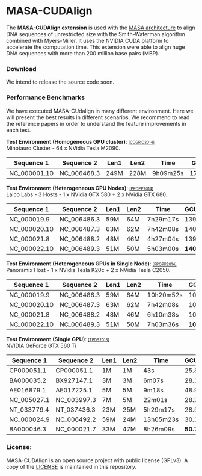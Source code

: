 # MASA-CUDAlign

The **MASA-CUDAlign extension** is used with the [MASA architecture](https://github.com/edanssandes/MASA-Core) to align DNA sequences of unrestricted size with the Smith-Waterman algorithm combined with Myers-Miller. It uses the NVIDIA CUDA platform to accelerate the computation time. This extension were able to align huge DNA sequences with more than 200 million base pairs (MBP). 

### Download

We intend to release the source code soon.

### Performance Benchmarks

We have executed MASA-CUdalign in many different environment. Here we will present the best results in different scenarios. We recommend to read the reference papers in order to understand the feature improvements in each test.

**Test Environment (Homogeneous GPU cluster)**: <a href="http://dx.doi.org/10.1109/CCGrid.2014.18"><font size=1>[CCGRID2014]</font></a><br>
Minotauro Cluster - 64 x NVidia Tesla M2090. 

Sequence 1 | Sequence 2 | Len1 | Len2 | Time | GCUPS
--- | --- | --- | --- | --- | --- |
NC_000001.10 | NC_006468.3 | 249M | 228M | 9h09m25s | **1726.47**

**Test Environment (Heterogeneous GPU Nodes)**: <a href="http://dx.doi.org/10.1145/2555243.2555280"><font size=1>[PPOPP2014]</font></a><br>
Laico Labs - 3 Hosts - 1 x NVidia GTX 580 + 2 x NVidia GTX 680. 

Sequence 1 | Sequence 2 | Len1 | Len2 | Time | GCUPS
--- | --- | --- | --- | --- | --- |
NC_000019.9 | NC_006486.3 | 59M | 64M | 7h29m17s | 139.60
NC_000020.10 | NC_006487.3 | 63M | 62M | 7h42m08s | 140.31
NC_000021.8 | NC_006488.2 | 48M | 46M | 4h27m04s | 139.63
NC_000022.10 | NC_006489.3 | 51M | 50M | 5h03m00s | **140.36**


**Test Environment (Heterogeneous GPUs in Single Node)**: <a href="http://dx.doi.org/10.1145/2555243.2555280"><font size=1>[PPOPP2014]</font></a><br>
Panoramix Host - 1 x NVidia Tesla K20c + 2 x NVidia Tesla C2050. 

Sequence 1 | Sequence 2 | Len1 | Len2 | Time | GCUPS
--- | --- | --- | --- | --- | --- |
NC_000019.9 | NC_006486.3 | 59M | 64M | 10h20m52s | 101.02
NC_000020.10 | NC_006487.3 | 63M | 62M | 7h42m08s | 100.96
NC_000021.8 | NC_006488.2 | 48M | 46M | 6h10m38s | 100.62
NC_000022.10 | NC_006489.3 | 51M | 50M | 7h03m36s | **101.38**

**Test Environment (Single GPU)**: <a href="http://dx.doi.org/10.1109/TPDS.2012.194"><font size=1>[TPDS2013]</font></a><br>
NVIDIA GeForce GTX 560 Ti 

Sequence 1 | Sequence 2 | Len1 | Len2 | Time | GCUPS
--- | --- | --- | --- | --- | --- |
CP000051.1 | CP000051.1 | 1M | 1M | 43s | 25.82
BA000035.2 | BX927147.1 | 3M | 3M | 6m07s | 28.15
AE016879.1 | AE017225.1 | 5M | 5M | 9m18s | 48.98
NC_005027.1 | NC_003997.3 | 7M | 5M | 22m01s | 28.28
NT_033779.4 | NT_037436.3 | 23M | 25M | 5h29m17s | 28.59
NC_000024.9 | NC_006492.2 | 59M | 24M | 13h05m23s | 30.18
BA000046.3 | NC_000021.7 | 33M | 47M | 8h26m09s | **50.70**






### License:

MASA-CUDAlign is an open source project with public license (GPLv3). A copy of the [LICENSE](https://raw.githubusercontent.com/edanssandes/MASA-CUDAlign/master/LICENSE) is maintained in this repository. 
